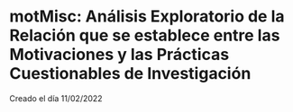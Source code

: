 # motMisc: Análisis Exploratorio de la Relación que se establece entre las Motivaciones y las Prácticas Cuestionables de Investigación

Creado el día 11/02/2022
